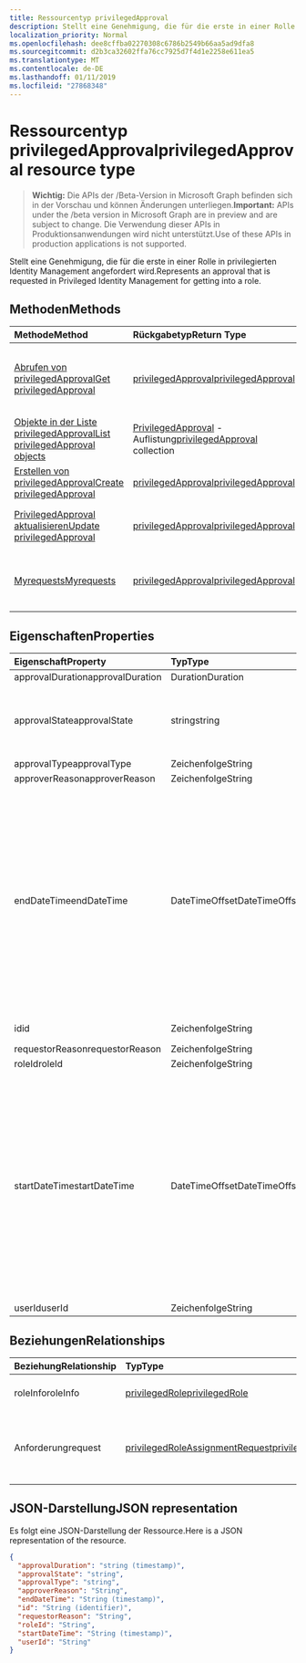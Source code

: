 ```yaml
---
title: Ressourcentyp privilegedApproval
description: Stellt eine Genehmigung, die für die erste in einer Rolle in privilegierten Identity Management angefordert wird.
localization_priority: Normal
ms.openlocfilehash: dee8cffba02270308c6786b2549b66aa5ad9dfa8
ms.sourcegitcommit: d2b3ca32602ffa76cc7925d7f4d1e2258e611ea5
ms.translationtype: MT
ms.contentlocale: de-DE
ms.lasthandoff: 01/11/2019
ms.locfileid: "27868348"
---
```

# <a name="privilegedapproval-resource-type"></a><span data-ttu-id="6c55e-103">Ressourcentyp privilegedApproval</span><span class="sxs-lookup"><span data-stu-id="6c55e-103">privilegedApproval resource type</span></span>

> <span data-ttu-id="6c55e-104">**Wichtig:** Die APIs der /Beta-Version in Microsoft Graph befinden sich in der Vorschau und können Änderungen unterliegen.</span><span class="sxs-lookup"><span data-stu-id="6c55e-104">**Important:** APIs under the /beta version in Microsoft Graph are in preview and are subject to change.</span></span> <span data-ttu-id="6c55e-105">Die Verwendung dieser APIs in Produktionsanwendungen wird nicht unterstützt.</span><span class="sxs-lookup"><span data-stu-id="6c55e-105">Use of these APIs in production applications is not supported.</span></span>

<span data-ttu-id="6c55e-106">Stellt eine Genehmigung, die für die erste in einer Rolle in privilegierten Identity Management angefordert wird.</span><span class="sxs-lookup"><span data-stu-id="6c55e-106">Represents an approval that is requested in Privileged Identity Management for getting into a role.</span></span>


## <a name="methods"></a><span data-ttu-id="6c55e-107">Methoden</span><span class="sxs-lookup"><span data-stu-id="6c55e-107">Methods</span></span>

| <span data-ttu-id="6c55e-108">Methode</span><span class="sxs-lookup"><span data-stu-id="6c55e-108">Method</span></span>           | <span data-ttu-id="6c55e-109">Rückgabetyp</span><span class="sxs-lookup"><span data-stu-id="6c55e-109">Return Type</span></span>    |<span data-ttu-id="6c55e-110">Beschreibung</span><span class="sxs-lookup"><span data-stu-id="6c55e-110">Description</span></span>|
|:---------------|:--------|:----------|
|[<span data-ttu-id="6c55e-111">Abrufen von privilegedApproval</span><span class="sxs-lookup"><span data-stu-id="6c55e-111">Get privilegedApproval</span></span>](../api/privilegedapproval-get.md) | [<span data-ttu-id="6c55e-112">privilegedApproval</span><span class="sxs-lookup"><span data-stu-id="6c55e-112">privilegedApproval</span></span>](privilegedapproval.md) |<span data-ttu-id="6c55e-113">Lesen Sie Eigenschaften und Beziehungen des PrivilegedApproval-Objekts.</span><span class="sxs-lookup"><span data-stu-id="6c55e-113">Read properties and relationships of privilegedApproval object.</span></span>|
|[<span data-ttu-id="6c55e-114">Objekte in der Liste privilegedApproval</span><span class="sxs-lookup"><span data-stu-id="6c55e-114">List privilegedApproval objects</span></span>](../api/privilegedapproval-list.md) | <span data-ttu-id="6c55e-115">[PrivilegedApproval](privilegedapproval.md) -Auflistung</span><span class="sxs-lookup"><span data-stu-id="6c55e-115">[privilegedApproval](privilegedapproval.md) collection</span></span>|<span data-ttu-id="6c55e-116">Ruft die Auflistung der PrivilegedApproval.</span><span class="sxs-lookup"><span data-stu-id="6c55e-116">Get the collection of privilegedApproval.</span></span>|
|[<span data-ttu-id="6c55e-117">Erstellen von privilegedApproval</span><span class="sxs-lookup"><span data-stu-id="6c55e-117">Create privilegedApproval</span></span>](../api/privilegedapproval-post-privilegedapproval.md) | [<span data-ttu-id="6c55e-118">privilegedApproval</span><span class="sxs-lookup"><span data-stu-id="6c55e-118">privilegedApproval</span></span>](privilegedapproval.md)    |<span data-ttu-id="6c55e-119">PrivilegedApproval-Objekt zu erstellen.</span><span class="sxs-lookup"><span data-stu-id="6c55e-119">Create privilegedApproval object.</span></span> |
|[<span data-ttu-id="6c55e-120">PrivilegedApproval aktualisieren</span><span class="sxs-lookup"><span data-stu-id="6c55e-120">Update privilegedApproval</span></span>](../api/privilegedapproval-update.md) | [<span data-ttu-id="6c55e-121">privilegedApproval</span><span class="sxs-lookup"><span data-stu-id="6c55e-121">privilegedApproval</span></span>](privilegedapproval.md) |<span data-ttu-id="6c55e-122">PrivilegedApproval-Objekt zu aktualisieren.</span><span class="sxs-lookup"><span data-stu-id="6c55e-122">Update privilegedApproval object.</span></span> |
|[<span data-ttu-id="6c55e-123">Myrequests</span><span class="sxs-lookup"><span data-stu-id="6c55e-123">Myrequests</span></span>](../api/privilegedapproval-myrequests.md)|[<span data-ttu-id="6c55e-124">privilegedApproval</span><span class="sxs-lookup"><span data-stu-id="6c55e-124">privilegedApproval</span></span>](privilegedapproval.md)|<span data-ttu-id="6c55e-125">Get-Anforderungen für das jeweilige Genehmigung.</span><span class="sxs-lookup"><span data-stu-id="6c55e-125">Get the requestor's approval requests.</span></span>|

## <a name="properties"></a><span data-ttu-id="6c55e-126">Eigenschaften</span><span class="sxs-lookup"><span data-stu-id="6c55e-126">Properties</span></span>
| <span data-ttu-id="6c55e-127">Eigenschaft</span><span class="sxs-lookup"><span data-stu-id="6c55e-127">Property</span></span>     | <span data-ttu-id="6c55e-128">Typ</span><span class="sxs-lookup"><span data-stu-id="6c55e-128">Type</span></span>   |<span data-ttu-id="6c55e-129">Beschreibung</span><span class="sxs-lookup"><span data-stu-id="6c55e-129">Description</span></span>|
|:---------------|:--------|:----------|
|<span data-ttu-id="6c55e-130">approvalDuration</span><span class="sxs-lookup"><span data-stu-id="6c55e-130">approvalDuration</span></span>|<span data-ttu-id="6c55e-131">Duration</span><span class="sxs-lookup"><span data-stu-id="6c55e-131">Duration</span></span>||
|<span data-ttu-id="6c55e-132">approvalState</span><span class="sxs-lookup"><span data-stu-id="6c55e-132">approvalState</span></span>|<span data-ttu-id="6c55e-133">string</span><span class="sxs-lookup"><span data-stu-id="6c55e-133">string</span></span>| <span data-ttu-id="6c55e-134">Mögliche Werte sind: `pending`, `approved`, `denied`, `aborted` und `canceled`.</span><span class="sxs-lookup"><span data-stu-id="6c55e-134">Possible values are: `pending`, `approved`, `denied`, `aborted`, `canceled`.</span></span>|
|<span data-ttu-id="6c55e-135">approvalType</span><span class="sxs-lookup"><span data-stu-id="6c55e-135">approvalType</span></span>|<span data-ttu-id="6c55e-136">Zeichenfolge</span><span class="sxs-lookup"><span data-stu-id="6c55e-136">String</span></span>||
|<span data-ttu-id="6c55e-137">approverReason</span><span class="sxs-lookup"><span data-stu-id="6c55e-137">approverReason</span></span>|<span data-ttu-id="6c55e-138">Zeichenfolge</span><span class="sxs-lookup"><span data-stu-id="6c55e-138">String</span></span>||
|<span data-ttu-id="6c55e-139">endDateTime</span><span class="sxs-lookup"><span data-stu-id="6c55e-139">endDateTime</span></span>|<span data-ttu-id="6c55e-140">DateTimeOffset</span><span class="sxs-lookup"><span data-stu-id="6c55e-140">DateTimeOffset</span></span>|<span data-ttu-id="6c55e-p102">Der Timestamp-Typ stellt die Datums- und Uhrzeitinformationen mithilfe des ISO 8601-Formats dar und wird immer in UTC-Zeit angegeben. Mitternacht UTC-Zeit am 1. Januar 2014 würde z. B. wie folgt aussehen: `'2014-01-01T00:00:00Z'`</span><span class="sxs-lookup"><span data-stu-id="6c55e-p102">The Timestamp type represents date and time information using ISO 8601 format and is always in UTC time. For example, midnight UTC on Jan 1, 2014 would look like this: `'2014-01-01T00:00:00Z'`</span></span>|
|<span data-ttu-id="6c55e-143">id</span><span class="sxs-lookup"><span data-stu-id="6c55e-143">id</span></span>|<span data-ttu-id="6c55e-144">Zeichenfolge</span><span class="sxs-lookup"><span data-stu-id="6c55e-144">String</span></span>| <span data-ttu-id="6c55e-145">Schreibgeschützt.</span><span class="sxs-lookup"><span data-stu-id="6c55e-145">Read-only.</span></span>|
|<span data-ttu-id="6c55e-146">requestorReason</span><span class="sxs-lookup"><span data-stu-id="6c55e-146">requestorReason</span></span>|<span data-ttu-id="6c55e-147">Zeichenfolge</span><span class="sxs-lookup"><span data-stu-id="6c55e-147">String</span></span>||
|<span data-ttu-id="6c55e-148">roleId</span><span class="sxs-lookup"><span data-stu-id="6c55e-148">roleId</span></span>|<span data-ttu-id="6c55e-149">Zeichenfolge</span><span class="sxs-lookup"><span data-stu-id="6c55e-149">String</span></span>||
|<span data-ttu-id="6c55e-150">startDateTime</span><span class="sxs-lookup"><span data-stu-id="6c55e-150">startDateTime</span></span>|<span data-ttu-id="6c55e-151">DateTimeOffset</span><span class="sxs-lookup"><span data-stu-id="6c55e-151">DateTimeOffset</span></span>|<span data-ttu-id="6c55e-p103">Der Timestamp-Typ stellt die Datums- und Uhrzeitinformationen mithilfe des ISO 8601-Formats dar und wird immer in UTC-Zeit angegeben. Mitternacht UTC-Zeit am 1. Januar 2014 würde z. B. wie folgt aussehen: `'2014-01-01T00:00:00Z'`</span><span class="sxs-lookup"><span data-stu-id="6c55e-p103">The Timestamp type represents date and time information using ISO 8601 format and is always in UTC time. For example, midnight UTC on Jan 1, 2014 would look like this: `'2014-01-01T00:00:00Z'`</span></span>|
|<span data-ttu-id="6c55e-154">userId</span><span class="sxs-lookup"><span data-stu-id="6c55e-154">userId</span></span>|<span data-ttu-id="6c55e-155">Zeichenfolge</span><span class="sxs-lookup"><span data-stu-id="6c55e-155">String</span></span>||

## <a name="relationships"></a><span data-ttu-id="6c55e-156">Beziehungen</span><span class="sxs-lookup"><span data-stu-id="6c55e-156">Relationships</span></span>
| <span data-ttu-id="6c55e-157">Beziehung</span><span class="sxs-lookup"><span data-stu-id="6c55e-157">Relationship</span></span> | <span data-ttu-id="6c55e-158">Typ</span><span class="sxs-lookup"><span data-stu-id="6c55e-158">Type</span></span>   |<span data-ttu-id="6c55e-159">Beschreibung</span><span class="sxs-lookup"><span data-stu-id="6c55e-159">Description</span></span>|
|:---------------|:--------|:----------|
|<span data-ttu-id="6c55e-160">roleInfo</span><span class="sxs-lookup"><span data-stu-id="6c55e-160">roleInfo</span></span>|[<span data-ttu-id="6c55e-161">privilegedRole</span><span class="sxs-lookup"><span data-stu-id="6c55e-161">privilegedRole</span></span>](privilegedrole.md)| <span data-ttu-id="6c55e-p104">Schreibgeschützt. Lässt Nullwerte zu.</span><span class="sxs-lookup"><span data-stu-id="6c55e-p104">Read-only. Nullable.</span></span>|
|<span data-ttu-id="6c55e-164">Anforderung</span><span class="sxs-lookup"><span data-stu-id="6c55e-164">request</span></span>|[<span data-ttu-id="6c55e-165">privilegedRoleAssignmentRequest</span><span class="sxs-lookup"><span data-stu-id="6c55e-165">privilegedRoleAssignmentRequest</span></span>](privilegedroleassignmentrequest.md)| <span data-ttu-id="6c55e-166">Schreibgeschützt.</span><span class="sxs-lookup"><span data-stu-id="6c55e-166">Read-only.</span></span> <span data-ttu-id="6c55e-167">Die Rolle Zuordnung Anforderung für dieses Objekt Genehmigung</span><span class="sxs-lookup"><span data-stu-id="6c55e-167">The role assignment request for this approval object</span></span>|

## <a name="json-representation"></a><span data-ttu-id="6c55e-168">JSON-Darstellung</span><span class="sxs-lookup"><span data-stu-id="6c55e-168">JSON representation</span></span>
<span data-ttu-id="6c55e-169">Es folgt eine JSON-Darstellung der Ressource.</span><span class="sxs-lookup"><span data-stu-id="6c55e-169">Here is a JSON representation of the resource.</span></span>

<!-- {
  "blockType": "resource",
  "optionalProperties": [

  ],
  "@odata.type": "microsoft.graph.privilegedApproval"
}-->

```json
{
  "approvalDuration": "string (timestamp)",
  "approvalState": "string",
  "approvalType": "string",
  "approverReason": "String",
  "endDateTime": "String (timestamp)",
  "id": "String (identifier)",
  "requestorReason": "String",
  "roleId": "String",
  "startDateTime": "String (timestamp)",
  "userId": "String"
}

```

<!-- uuid: 8fcb5dbc-d5aa-4681-8e31-b001d5168d79
2015-10-25 14:57:30 UTC -->
<!-- {
  "type": "#page.annotation",
  "description": "privilegedApproval resource",
  "keywords": "",
  "section": "documentation",
  "tocPath": ""
}-->
